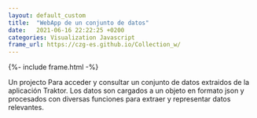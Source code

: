 ```yaml
---
layout: default_custom
title:  "WebApp de un conjunto de datos"
date:   2021-06-16 22:22:25 +0200
categories: Visualization Javascript 
frame_url: https://czg-es.github.io/Collection_w/
---
```

{%- include frame.html -%}

Un projecto Para acceder y consultar un conjunto de datos extraidos de la aplicación Traktor.
Los datos son cargados a un objeto en formato json y procesados con diversas funciones para extraer y representar datos relevantes.